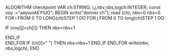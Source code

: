 ALGORITHM checkpoint 
VAR
    ch:STRING;
    i,j,nbv,nbs,logch:INTEGER;
    const voy :="aeyiuoAEYIUO";
BEGIN
    write("donner ch");
    read (ch);
    nbv=0
    nbs=0
    FOR i FROM 0 TO LONG(ch)STEP 1 DO 
       FOR j FROM 0 TO long(ch)STEP 1 DO

IF (voy[j]=ch[i]) THEN
nbv=nbv+1
    
END_IF  
  END_FOR
  IF (ch[i]=" ") THEN
  nbs=nbs+1
END_IF
END_FOR
write(nbv, nbs,logch);
END